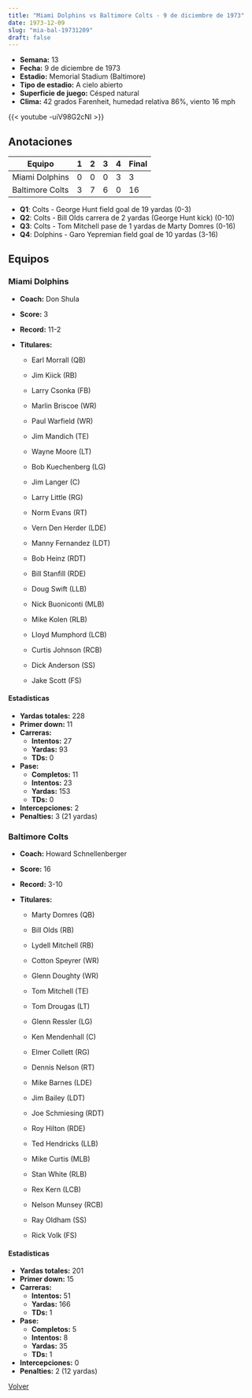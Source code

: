 ```yaml
---
title: "Miami Dolphins vs Baltimore Colts - 9 de diciembre de 1973"
date: 1973-12-09
slug: "mia-bal-19731209"
draft: false
---
```


- **Semana:** 13
- **Fecha:** 9 de diciembre de 1973
- **Estadio:** Memorial Stadium (Baltimore)
- **Tipo de estadio:** A cielo abierto
- **Superficie de juego:** Césped natural
- **Clima:** 42 grados Farenheit, humedad relativa 86%, viento 16 mph


{{< youtube -uiV98G2cNI >}}


## Anotaciones
| Equipo | 1 | 2 | 3 | 4 | Final |
|--------|---|---|---|---|-------|
| Miami Dolphins  | 0 | 0 | 0 | 3  | 3 |
| Baltimore Colts  | 3 | 7 | 6 | 0  | 16 |
- **Q1**: Colts - George Hunt field goal de 19 yardas (0-3)
- **Q2**: Colts - Bill Olds carrera de 2 yardas (George Hunt kick) (0-10)
- **Q3**: Colts - Tom Mitchell pase de 1 yardas de Marty Domres (0-16)
- **Q4**: Dolphins - Garo Yepremian field goal de 10 yardas (3-16)


## Equipos


### Miami Dolphins
* **Coach:** Don Shula
* **Score:** 3
* **Record:** 11-2
* **Titulares:** 

  * Earl Morrall (QB) 

  * Jim Kiick (RB) 

  * Larry Csonka (FB) 

  * Marlin Briscoe (WR) 

  * Paul Warfield (WR) 

  * Jim Mandich (TE) 

  * Wayne Moore (LT) 

  * Bob Kuechenberg (LG) 

  * Jim Langer (C) 

  * Larry Little (RG) 

  * Norm Evans (RT) 

  * Vern Den Herder (LDE) 

  * Manny Fernandez (LDT) 

  * Bob Heinz (RDT) 

  * Bill Stanfill (RDE) 

  * Doug Swift (LLB) 

  * Nick Buoniconti (MLB) 

  * Mike Kolen (RLB) 

  * Lloyd Mumphord (LCB) 

  * Curtis Johnson (RCB) 

  * Dick Anderson (SS) 

  * Jake Scott (FS) 

#### Estadísticas
* **Yardas totales:** 228
* **Primer down:** 11
* **Carreras:**
  * **Intentos:** 27
  * **Yardas:** 93
  * **TDs:** 0
* **Pase:**
  * **Completos:** 11
  * **Intentos:** 23
  * **Yardas:** 153
  * **TDs:** 0
* **Intercepciones:** 2
* **Penalties:** 3 (21 yardas)

### Baltimore Colts
* **Coach:** Howard Schnellenberger
* **Score:** 16
* **Record:** 3-10
* **Titulares:** 

  * Marty Domres (QB) 

  * Bill Olds (RB) 

  * Lydell Mitchell (RB) 

  * Cotton Speyrer (WR) 

  * Glenn Doughty (WR) 

  * Tom Mitchell (TE) 

  * Tom Drougas (LT) 

  * Glenn Ressler (LG) 

  * Ken Mendenhall (C) 

  * Elmer Collett (RG) 

  * Dennis Nelson (RT) 

  * Mike Barnes (LDE) 

  * Jim Bailey (LDT) 

  * Joe Schmiesing (RDT) 

  * Roy Hilton (RDE) 

  * Ted Hendricks (LLB) 

  * Mike Curtis (MLB) 

  * Stan White (RLB) 

  * Rex Kern (LCB) 

  * Nelson Munsey (RCB) 

  * Ray Oldham (SS) 

  * Rick Volk (FS) 

#### Estadísticas
* **Yardas totales:** 201
* **Primer down:** 15
* **Carreras:**
  * **Intentos:** 51
  * **Yardas:** 166
  * **TDs:** 1
* **Pase:**
  * **Completos:** 5
  * **Intentos:** 8
  * **Yardas:** 35
  * **TDs:** 1
* **Intercepciones:** 0
* **Penalties:** 2 (12 yardas)


[Volver](/historia/1973)
